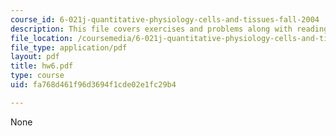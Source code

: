 ```yaml
---
course_id: 6-021j-quantitative-physiology-cells-and-tissues-fall-2004
description: This file covers exercises and problems along with reading and announcements.
file_location: /coursemedia/6-021j-quantitative-physiology-cells-and-tissues-fall-2004/fa768d461f96d3694f1cde02e1fc29b4_hw6.pdf
file_type: application/pdf
layout: pdf
title: hw6.pdf
type: course
uid: fa768d461f96d3694f1cde02e1fc29b4

---
```

None